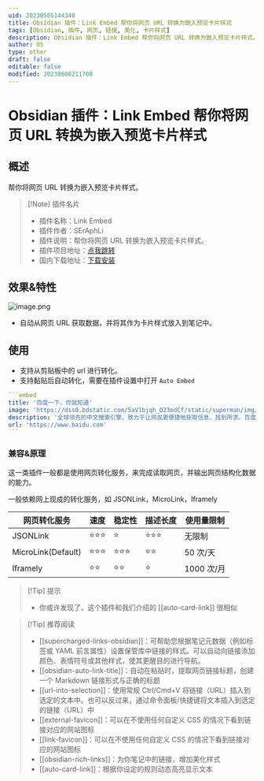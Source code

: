 ```yaml
---
uid: 20230505144340
title: Obsidian 插件：Link Embed 帮你将网页 URL 转换为嵌入预览卡片样式
tags: [Obsidian, 插件, 网页, 链接, 美化, 卡片样式]
description: Obsidian 插件：Link Embed 帮你将网页 URL 转换为嵌入预览卡片样式。
author: OS
type: other
draft: false
editable: false
modified: 20230608211708
---
```


# Obsidian 插件：Link Embed 帮你将网页 URL 转换为嵌入预览卡片样式

## 概述

帮你将网页 URL 转换为嵌入预览卡片样式。

> [!Note] 插件名片
> - 插件名称：Link Embed
> - 插件作者：SErAphLi
> - 插件说明：帮你将网页 URL 转换为嵌入预览卡片样式。
> - 插件项目地址：[点我跳转](https://github.com/Seraphli/obsidian-link-embed)
> - 国内下载地址：[下载安装](https://pkmer.cn/products/plugin/pluginMarket/?obsidian-link-embed)

## 效果&特性

![image.png](https://cdn.pkmer.cn/images/20230505144920.png!pkmer)

- 自动从网页 URL 获取数据，并将其作为卡片样式放入到笔记中。

## 使用

- 支持从剪贴板中的 url 进行转化。
- 支持黏贴后自动转化，需要在插件设置中打开 `Auto Embed`

````YAML
```embed
title: '百度一下，你就知道'
image: 'https://dss0.bdstatic.com/5aV1bjqh_Q23odCf/static/superman/img/topnav/newfanyi-da0cea8f7e.png'
description: '全球领先的中文搜索引擎、致力于让网民更便捷地获取信息，找到所求。百度超过千亿的中文网页数据库，可以瞬间找到相关的搜索结果。'
url: 'https://www.baidu.com'
```
````

### 兼容&原理

这一类插件一般都是使用网页转化服务，来完成读取网页，并输出网页结构化数据的能力。

一般依赖网上现成的转化服务，如 JSONLink，MicroLink，Iframely

| 网页转化服务        | 速度           | 稳定性           | 描述长度     | 使用量限制    |
|--------------------|---------------|------------------|--------------|-------------|
| JSONLink           | ⭐⭐⭐       | ⭐              | ⭐⭐⭐     | 无限制       |
| MicroLink(Default) | ⭐⭐⭐       | ⭐⭐⭐         | ⭐⭐        | 50 次/天      |
| Iframely           | ⭐⭐          | ⭐⭐           | ⭐          | 1000 次/月    |

>[!Tip] 提示
>- 你或许发现了，这个插件和我们介绍的 [[auto-card-link]] 很相似

> [!Tip] 推荐阅读
> - [[supercharged-links-obsidian]]：可帮助您根据笔记元数据（例如标签或 YAML 前言属性）设置保管库中链接的样式。可以自动向链接添加颜色、表情符号或其他样式，使其更醒目的进行导航。
> - [[obsidian-auto-link-title]]：自动在粘贴时，提取网页链接标题，创建一个 Markdown 链接形式与正确的标题
> - [[url-into-selection]]：使用常规 Ctrl/Cmd+V 将链接（URL）插入到选定的文本中。也可以反过来，通过命令面板/快捷键将文本插入到选定的链接（URL）中
> - [[external-favicon]]：可以在不使用任何自定义 CSS 的情况下看到链接对应的网站图标
> - [[link-favicon]]：可以在不使用任何自定义 CSS 的情况下看到链接对应的网站图标
> - [[obsidian-rich-links]]：为你笔记中的链接，增加美化样式
> - [[auto-card-link]]：根据你设定的规则动态高亮显示文本